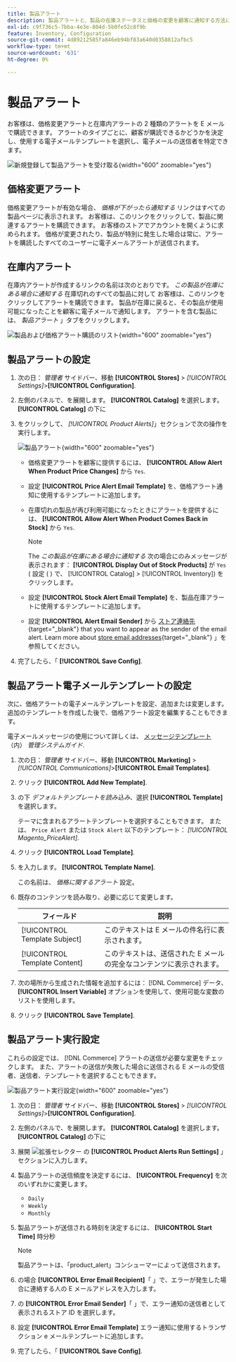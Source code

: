 ```yaml
---
title: 製品アラート
description: 製品アラートと、製品の在庫ステータスと価格の変更を顧客に通知する方法について説明します。
exl-id: c9f736c5-7bba-4e3e-804d-5b0fe52c8f9b
feature: Inventory, Configuration
source-git-commit: 4d89212585fa846eb94bf83a640d0358812afbc5
workflow-type: tm+mt
source-wordcount: '631'
ht-degree: 0%

---
```


# 製品アラート

お客様は、価格変更アラートと在庫内アラートの 2 種類のアラートを E メールで購読できます。 アラートのタイプごとに、顧客が購読できるかどうかを決定し、使用する電子メールテンプレートを選択し、電子メールの送信者を特定できます。

![新規登録して製品アラートを受け取る](assets/product-alert-setting.png){width="600" zoomable="yes"}

## 価格変更アラート

価格変更アラートが有効な場合、 _価格が下がったら通知する_ リンクはすべての製品ページに表示されます。 お客様は、このリンクをクリックして、製品に関連するアラートを購読できます。 お客様のストアでアカウントを開くように求められます。 価格が変更されたり、製品が特別に発生した場合は常に、アラートを購読したすべてのユーザーに電子メールアラートが送信されます。

## 在庫内アラート

在庫内アラートが作成するリンクの名前は次のとおりです。 _この製品が在庫にある場合に通知する_ 在庫切れのすべての製品に対して お客様は、このリンクをクリックしてアラートを購読できます。 製品が在庫に戻ると、その製品が使用可能になったことを顧客に電子メールで通知します。 アラートを含む製品には、 _製品アラート_ 」タブをクリックします。

![製品および価格アラート購読のリスト](assets/inventory-product-alerts.png){width="600" zoomable="yes"}

## 製品アラートの設定

1. 次の日： _管理者_ サイドバー、移動 **[!UICONTROL Stores]** > _[!UICONTROL Settings]_>**[!UICONTROL Configuration]**.

1. 左側のパネルで、を展開します。 **[!UICONTROL Catalog]** を選択します。 **[!UICONTROL Catalog]** の下に

1. をクリックして、 _[!UICONTROL Product Alerts]_」セクションで次の操作を実行します。

   ![製品アラート](assets/config-catalog-product-alerts.png){width="600" zoomable="yes"}

   - 価格変更アラートを顧客に提供するには、 **[!UICONTROL Allow Alert When Product Price Changes]** から `Yes`.

   - 設定 **[!UICONTROL Price Alert Email Template]** を、価格アラート通知に使用するテンプレートに追加します。

   - 在庫切れの製品が再び利用可能になったときにアラートを提供するには、 **[!UICONTROL Allow Alert When Product Comes Back in Stock]** から `Yes`.

     >[!NOTE]
     >
     >The _この製品が在庫にある場合に通知する_ 次の場合にのみメッセージが表示されます： **[!UICONTROL Display Out of Stock Products]** が `Yes` ( 設定 ( ) で、 [!UICONTROL Catalog] > [!UICONTROL Inventory]) をクリックします。

   - 設定 **[!UICONTROL Stock Alert Email Template]** を、製品在庫アラートに使用するテンプレートに追加します。

   - 設定 **[!UICONTROL Alert Email Sender]** から [ストア連絡先](../getting-started/store-details.md#store-email-addresses){target="_blank"} that you want to appear as the sender of the email alert. Learn more about [store email addresses](../configuration-reference/general/store-email-addresses.md){target="_blank"} 」を参照してください。

1. 完了したら、「 **[!UICONTROL Save Config]**.

## 製品アラート電子メールテンプレートの設定

次に、価格アラートの電子メールテンプレートを設定、追加または変更します。 追加のテンプレートを作成した後で、価格アラート設定を編集することもできます。

電子メールメッセージの使用について詳しくは、 [メッセージテンプレート](../systems/email-template-custom.md#message-templates) （内） _管理システムガイド_.

1. 次の日： _管理者_ サイドバー、移動 **[!UICONTROL Marketing]** > _[!UICONTROL Communications]_>**[!UICONTROL Email Templates]**.

1. クリック **[!UICONTROL Add New Template]**.

1. の下 _デフォルトテンプレートを読み込み_、選択 **[!UICONTROL Template]** を選択します。

   テーマに含まれるアラートテンプレートを選択することもできます。 または、 `Price Alert` または `Stock Alert` 以下のテンプレート： _[!UICONTROL Magento_PriceAlert]_.

1. クリック **[!UICONTROL Load Template]**.

1. を入力します。 **[!UICONTROL Template Name]**.

   この名前は、 _価格に関するアラート_ 設定。

1. 既存のコンテンツを読み取り、必要に応じて変更します。

   | フィールド | 説明 |
   | ----- | ----- |
   | [!UICONTROL Template Subject] | このテキストは E メールの件名行に表示されます。 |
   | [!UICONTROL Template Content] | このテキストは、送信された E メールの完全なコンテンツに表示されます。 |

1. 次の場所から生成された情報を追加するには： [!DNL Commerce] データ、 **[!UICONTROL Insert Variable]** オプションを使用して、使用可能な変数のリストを使用します。

1. クリック **[!UICONTROL Save Template]**.

## 製品アラート実行設定

これらの設定では、 [!DNL Commerce] アラートの送信が必要な変更をチェックします。 また、アラートの送信が失敗した場合に送信される E メールの受信者、送信者、テンプレートを選択することもできます。

![製品アラート実行設定](assets/config-catalog-product-alerts-run-settings.png){width="600" zoomable="yes"}

1. 次の日： _管理者_ サイドバー、移動 **[!UICONTROL Stores]** > _[!UICONTROL Settings]_>**[!UICONTROL Configuration]**.

1. 左側のパネルで、を展開します。 **[!UICONTROL Catalog]** を選択します。 **[!UICONTROL Catalog]** の下に

1. 展開 ![拡張セレクター](../assets/icon-display-expand.png) の **[!UICONTROL Product Alerts Run Settings]** 」セクションに入力します。

1. 製品アラートの送信頻度を決定するには、 **[!UICONTROL Frequency]** を次のいずれかに変更します。

   - `Daily`
   - `Weekly`
   - `Monthly`

1. 製品アラートが送信される時刻を決定するには、 **[!UICONTROL Start Time]** 時分秒

   >[!NOTE]
   >
   >製品アラートは、「product_alert」コンシューマーによって送信されます。

1. の場合 **[!UICONTROL Error Email Recipient]**「 」で、エラーが発生した場合に連絡する人の E メールアドレスを入力します。

1. の **[!UICONTROL Error Email Sender]**「 」で、エラー通知の送信者として表示されるストア ID を選択します。

1. 設定 **[!UICONTROL Error Email Template]** エラー通知に使用するトランザクション e メールテンプレートに追加します。

1. 完了したら、「 **[!UICONTROL Save Config]**.
